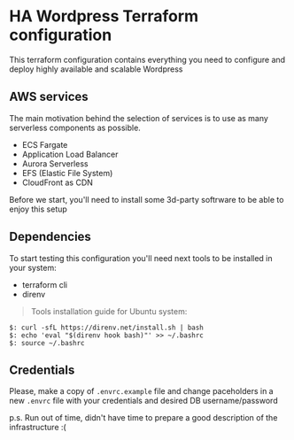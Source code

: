 # HA Wordpress Terraform configuration

This terraform configuration contains everything you need to configure and deploy highly available and scalable Wordpress

## AWS services

The main motivation behind the selection of services is to use as many serverless components as possible.

- ECS Fargate 
- Application Load Balancer
- Aurora Serverless
- EFS (Elastic File System) 
- CloudFront as CDN

Before we start, you'll need to install some 3d-party softrware to be able to enjoy this setup

## Dependencies

To start testing this configuration you'll need next tools to be installed in your system:
- terraform cli
- direnv

> Tools installation guide for Ubuntu system:
```shell
$: curl -sfL https://direnv.net/install.sh | bash
$: echo 'eval "$(direnv hook bash)"' >> ~/.bashrc
$: source ~/.bashrc
```

## Credentials

Please, make a copy of `.envrc.example` file and change paceholders in a new `.envrc` file with your credentials and desired DB username/password 

p.s. Run out of time, didn't have time to prepare a good description of the infrastructure :(
